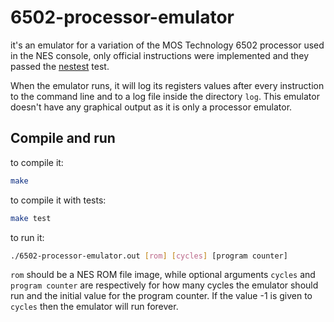 # 6502-processor-emulator

it's an emulator for a variation of the MOS Technology 6502 processor used in the NES console, only official instructions were implemented and they passed the [nestest](https://www.qmtpro.com/~nes/misc/nestest.txt) test.

When the emulator runs, it will log its registers values after every instruction to the command line and to a log file inside the directory `log`. This emulator doesn't have any graphical output as it is only a processor emulator.

## Compile and run

to compile it:

```bash
make
```
to compile it with tests:

```bash
make test
```
to run it:

```bash
./6502-processor-emulator.out [rom] [cycles] [program counter]
```

`rom` should be a NES ROM file image, while optional arguments `cycles` and `program counter` are respectively for how many cycles the emulator should run and the initial value for the program counter. If the value -1 is given to `cycles` then the emulator will run forever.